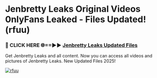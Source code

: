 # Jenbretty Leaks Original Videos 0nlyFans Leaked - Files Updated! (rfuu)

<h3>🔴 CLICK HERE 🌐==►► <a href="https://tinyurl.com/4seja8ks" rel="nofollow">Jenbretty Leaks Updated Files</a></h3>

Get Jenbretty Leaks and all content. Now you can access all videos and pictures of Jenbretty Leaks. New Updated Files 2025!

[![rfuu](https://i.imgur.com/EWjZXRe.gif)](https://tinyurl.com/4seja8ks)
